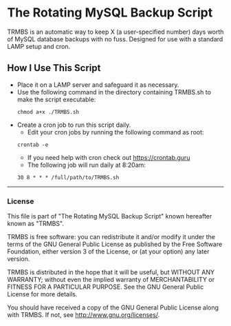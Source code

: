 # The Rotating MySQL Backup Script
TRMBS is an automatic way to keep X (a user-specified number) days worth of MySQL database backups with no fuss.
Designed for use with a standard LAMP setup and cron.

## How I Use This Script
*  Place it on a LAMP server and safeguard it as necessary.
*  Use the following command in the directory containing TRMBS.sh to make the script executable:
    ```
    chmod a+x ./TRMBS.sh
    ```
*  Create a cron job to run this script daily. 
    *  Edit your cron jobs by running the following command as root:
    ```
    crontab -e
    ```
    *  If you need help with cron check out https://crontab.guru
    *  The following job will run daily at 8:20am:
    ```
    30 8 * * * /full/path/to/TRMBS.sh
    ```


************************************************************************

### License
This file is part of "The Rotating MySQL Backup Script" known hereafter known as "TRMBS".

TRMBS is free software: you can redistribute it and/or modify
it under the terms of the GNU General Public License as published by
the Free Software Foundation, either version 3 of the License, or
(at your option) any later version.

TRMBS is distributed in the hope that it will be useful,
but WITHOUT ANY WARRANTY; without even the implied warranty of
MERCHANTABILITY or FITNESS FOR A PARTICULAR PURPOSE.  See the
GNU General Public License for more details.

You should have received a copy of the GNU General Public License
along with TRMBS.  If not, see <http://www.gnu.org/licenses/>.
